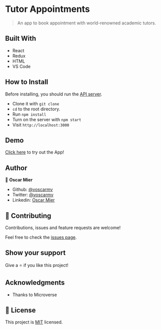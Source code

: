 # Tutor Appointments

> An app to book appointment with world-renowned academic tutors.

## Built With

- React
- Redux
- HTML
- VS Code

## How to Install

Before installing, you should run the [API server](https://github.com/voscarmv/tutor_api).

- Clone it with `git clone` 
- `cd` to the root directory.
- Run `npm install`
- Turn on the server with `npm start`
- Visit `http://localhost:3000`

## Demo
[Click here](https://60f6062426d78d008ee480ef--pensive-leavitt-100e0b.netlify.app/) to try out the App!

## Author

👤 **Oscar Mier**
- Github: [@voscarmv](https://github.com/voscarmv)
- Twitter: [@voscarmv](https://twitter.com/voscarmv)
- Linkedin: [Oscar Mier](https://www.linkedin.com/in/oscar-mier-072984196/) 

## 🤝 Contributing

Contributions, issues and feature requests are welcome!

Feel free to check the [issues page](../../issues/).

## Show your support

Give a ⭐️ if you like this project!

## Acknowledgments

- Thanks to Microverse

## 📝 License

This project is [MIT](./LICENSE) licensed.
